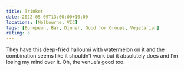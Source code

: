```yaml
---
title: Trinket
date: 2022-05-09T13:00:00+10:00
locations: [Melbourne, VIC]
tags: [European, Bar, Dinner, Good for Groups, Vegetarian]
rating: 3
---
```


They have this deep-fried halloumi with watermelon on it and the combination seems like it shouldn’t work but it absolutely does and I’m losing my mind over it. Oh, the venue’s good too.